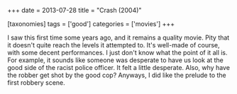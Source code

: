 +++
date = 2013-07-28
title = "Crash (2004)"

[taxonomies]
tags = ['good']
categories = ['movies']
+++

I saw this first time some years ago, and it remains a quality movie.
Pity that it doesn\'t quite reach the levels it attempted to. It\'s
well-made of course, with some decent performances. I just don\'t know
what the point of it all is. For example, it sounds like someone was
desperate to have us look at the good side of the racist police officer.
It felt a little desperate. Also, why have the robber get shot by the
good cop? Anyways, I did like the prelude to the first robbery scene.
